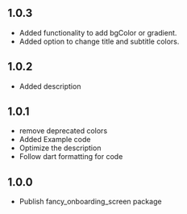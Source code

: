 ## 1.0.3

* Added functionality to add bgColor or gradient.
* Added option to change title and subtitle colors.

## 1.0.2

* Added description

## 1.0.1

* remove deprecated colors
* Added Example code
* Optimize the description
* Follow dart formatting for code

## 1.0.0

* Publish fancy_onboarding_screen package
